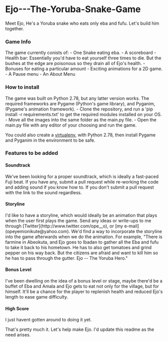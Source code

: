 # Ejo---The-Yoruba-Snake-Game
Meet Ejo, He's a Yoruba snake who eats only eba and fufu. Let's build him together.

<h3>Game Info</h3>
The game currently conists of: 
- One Snake eating eba. 
- A scoreboard
- Health bar: Essentially you'd have to eat yourself three times to die. But the bushes at the edge are poisonous so they drain all of Ejo's health.
- Bonuses for eating a particular amount 
- Exciting animations for a 2D game.
- A Pause menu
- An About Menu

<h3>How to install</h3>
The game was built on Python 2.78, but any latter version works. The required frameworks are Pygame (Python's game library), and Pyganim, (Pygame's animation framework). 
- Clone the repository, and run a 'pip install -r requirements.txt' to get the required modules installed on your OS.
- Move all the images into the same folder as the main.py file.
- Open the main.py file with any editor of your choosing and run the game. 

You could also create a [virtualenv](https://www.google.com.ng/url?sa=t&rct=j&q=&esrc=s&source=web&cd=1&cad=rja&uact=8&ved=0ahUKEwjFi8XbrM_NAhWrCcAKHfXvCCgQFggcMAA&url=http%3A%2F%2Fdocs.python-guide.org%2Fen%2Flatest%2Fdev%2Fvirtualenvs%2F&usg=AFQjCNEvupNSRAVxfumkI5JFoxABd0GHhQ&sig2=HZIahDpW2zapyX1ZGp8C_g), with Python 2.78, then install Pygame and Pyganim in the environment to be safe. 

<h3>Features to be added</h3>
<h4>Soundtrack</h4>
We've been looking for a proper soundtrack, which is ideally a fast-paced Fuji beat. If you have any, submit a pull request while re-working the code and adding sound if you know how to. If you don't submit a pull request with the link to the sound regardless.

<h4>Storyline</h4>
I'd like to have a storyline, which would ideally be an animation that plays when the user first plays the game. Send any ideas or write-ups to me through [Twitter](http://www.twitter.com/ope__o), or [my e-mail](opeyemionikute@yahoo.com). We'd find a way to incorporate the storyline into the game afterwards when we do the animation. 
For example, "There is farmine in Abeokuta, and Ejo goes to Ibadan to gather all the Eba and fufu to take it back to his hometown. He has to also get tomatoes and grind pepper on his way back. But the citizens are afraid and want to kill him so he has to pass through the gutter. Ejo -- The Yoruba Hero."

<h4>Bonus Level</h4>
I've been dwelling on the idea of a bonus level or stage, maybe there'd be a buffet of Eba and Amala and Ejo gets to eat not only for the village, but for himself. It'll be a chance for the player to replenish health and reduced Ejo's length to ease game difficulty.

<h4>High Score</h4>
I just havent gotten around to doing it yet.

That's pretty much it. Let's help make Ejo. I'd update this readme as the need arises.

